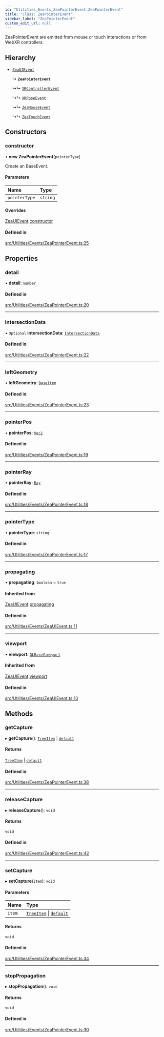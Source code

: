 ```yaml
---
id: "Utilities_Events_ZeaPointerEvent.ZeaPointerEvent"
title: "Class: ZeaPointerEvent"
sidebar_label: "ZeaPointerEvent"
custom_edit_url: null
---
```




ZeaPointerEvent are emitted from mouse or touch interactions or from WebXR controllers.

## Hierarchy

- [`ZeaUIEvent`](Utilities_Events_ZeaUIEvent.ZeaUIEvent)

  ↳ **`ZeaPointerEvent`**

  ↳↳ [`XRControllerEvent`](Utilities_Events_XRControllerEvent.XRControllerEvent)

  ↳↳ [`XRPoseEvent`](Utilities_Events_XRPoseEvent.XRPoseEvent)

  ↳↳ [`ZeaMouseEvent`](Utilities_Events_ZeaMouseEvent.ZeaMouseEvent)

  ↳↳ [`ZeaTouchEvent`](Utilities_Events_ZeaTouchEvent.ZeaTouchEvent)

## Constructors

### constructor

• **new ZeaPointerEvent**(`pointerType`)

Create an BaseEvent.

#### Parameters

| Name | Type |
| :------ | :------ |
| `pointerType` | `string` |

#### Overrides

[ZeaUIEvent](Utilities_Events_ZeaUIEvent.ZeaUIEvent).[constructor](Utilities_Events_ZeaUIEvent.ZeaUIEvent#constructor)

#### Defined in

[src/Utilities/Events/ZeaPointerEvent.ts:25](https://github.com/ZeaInc/zea-engine/blob/819769315/src/Utilities/Events/ZeaPointerEvent.ts#L25)

## Properties

### detail

• **detail**: `number`

#### Defined in

[src/Utilities/Events/ZeaPointerEvent.ts:20](https://github.com/ZeaInc/zea-engine/blob/819769315/src/Utilities/Events/ZeaPointerEvent.ts#L20)

___

### intersectionData

• `Optional` **intersectionData**: [`IntersectionData`](../Utilities_IntersectionData.IntersectionData)

#### Defined in

[src/Utilities/Events/ZeaPointerEvent.ts:22](https://github.com/ZeaInc/zea-engine/blob/819769315/src/Utilities/Events/ZeaPointerEvent.ts#L22)

___

### leftGeometry

• **leftGeometry**: [`BaseItem`](../../SceneTree/SceneTree_BaseItem.BaseItem)

#### Defined in

[src/Utilities/Events/ZeaPointerEvent.ts:23](https://github.com/ZeaInc/zea-engine/blob/819769315/src/Utilities/Events/ZeaPointerEvent.ts#L23)

___

### pointerPos

• **pointerPos**: [`Vec2`](../../Math/Math_Vec2.Vec2)

#### Defined in

[src/Utilities/Events/ZeaPointerEvent.ts:19](https://github.com/ZeaInc/zea-engine/blob/819769315/src/Utilities/Events/ZeaPointerEvent.ts#L19)

___

### pointerRay

• **pointerRay**: [`Ray`](../../Math/Math_Ray.Ray)

#### Defined in

[src/Utilities/Events/ZeaPointerEvent.ts:18](https://github.com/ZeaInc/zea-engine/blob/819769315/src/Utilities/Events/ZeaPointerEvent.ts#L18)

___

### pointerType

• **pointerType**: `string`

#### Defined in

[src/Utilities/Events/ZeaPointerEvent.ts:17](https://github.com/ZeaInc/zea-engine/blob/819769315/src/Utilities/Events/ZeaPointerEvent.ts#L17)

___

### propagating

• **propagating**: `boolean` = `true`

#### Inherited from

[ZeaUIEvent](Utilities_Events_ZeaUIEvent.ZeaUIEvent).[propagating](Utilities_Events_ZeaUIEvent.ZeaUIEvent#propagating)

#### Defined in

[src/Utilities/Events/ZeaUIEvent.ts:11](https://github.com/ZeaInc/zea-engine/blob/819769315/src/Utilities/Events/ZeaUIEvent.ts#L11)

___

### viewport

• **viewport**: [`GLBaseViewport`](../../Renderer/Renderer_GLBaseViewport.GLBaseViewport)

#### Inherited from

[ZeaUIEvent](Utilities_Events_ZeaUIEvent.ZeaUIEvent).[viewport](Utilities_Events_ZeaUIEvent.ZeaUIEvent#viewport)

#### Defined in

[src/Utilities/Events/ZeaUIEvent.ts:10](https://github.com/ZeaInc/zea-engine/blob/819769315/src/Utilities/Events/ZeaUIEvent.ts#L10)

## Methods

### getCapture

▸ **getCapture**(): [`TreeItem`](../../SceneTree/SceneTree_TreeItem.TreeItem) \| [`default`](../../SceneTree/Manipulators/SceneTree_Manipulators_BaseTool.default)

#### Returns

[`TreeItem`](../../SceneTree/SceneTree_TreeItem.TreeItem) \| [`default`](../../SceneTree/Manipulators/SceneTree_Manipulators_BaseTool.default)

#### Defined in

[src/Utilities/Events/ZeaPointerEvent.ts:38](https://github.com/ZeaInc/zea-engine/blob/819769315/src/Utilities/Events/ZeaPointerEvent.ts#L38)

___

### releaseCapture

▸ **releaseCapture**(): `void`

#### Returns

`void`

#### Defined in

[src/Utilities/Events/ZeaPointerEvent.ts:42](https://github.com/ZeaInc/zea-engine/blob/819769315/src/Utilities/Events/ZeaPointerEvent.ts#L42)

___

### setCapture

▸ **setCapture**(`item`): `void`

#### Parameters

| Name | Type |
| :------ | :------ |
| `item` | [`TreeItem`](../../SceneTree/SceneTree_TreeItem.TreeItem) \| [`default`](../../SceneTree/Manipulators/SceneTree_Manipulators_BaseTool.default) |

#### Returns

`void`

#### Defined in

[src/Utilities/Events/ZeaPointerEvent.ts:34](https://github.com/ZeaInc/zea-engine/blob/819769315/src/Utilities/Events/ZeaPointerEvent.ts#L34)

___

### stopPropagation

▸ **stopPropagation**(): `void`

#### Returns

`void`

#### Defined in

[src/Utilities/Events/ZeaPointerEvent.ts:30](https://github.com/ZeaInc/zea-engine/blob/819769315/src/Utilities/Events/ZeaPointerEvent.ts#L30)

